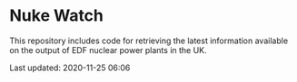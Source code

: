 # Nuke Watch

This repository includes code for retrieving the latest information available on the output of EDF nuclear power plants in the UK.

Last updated: 2020-11-25 06:06